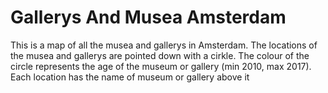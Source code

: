 # Gallerys And Musea Amsterdam
This is a map of all the musea and gallerys in Amsterdam. 
The locations of the musea and gallerys are pointed down with a cirkle.
The colour of the circle represents the age of the museum or gallery (min 2010, max 2017).
Each location has the name of museum or gallery above it
